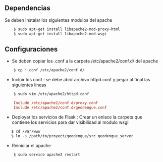 Dependencias
---
Se deben instalar los siguientes modulos del apache

```sh
    $ sudo apt-get install libapache2-mod-proxy-html
    $ sudo apt-get install libapache2-mod-wsgi
```
Configuraciones
---

* Se deben copiar los .conf a la carpeta /etc/apache2/conf.d/ del apache

```sh
    $ cp *.conf /etc/apache2/conf.d/
```
* Incluir los conf : se debe abrir archivo httpd.conf y pegar al final las siguientes líneas

```sh
    $ sudo vim /etc/apache2/httpd.conf
```

```conf
    Include /etc/apache2/conf.d/proxy.conf
    Include /etc/apache2/conf.d/geodengue.conf
```
* Deployar los servicios de Flask : Crear un enlace la carpeta que contiene los servicios para dar visibilidad al modulo wsgi

```sh
   $ cd /var/www
   $ ln -s /path/to/proyect/geodengue/src geodengue_server
```

* Reiniciar el apache

```sh
    $ sudo service apache2 restart
```
